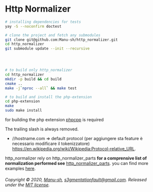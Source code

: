 # Http Normalizer

```bash
# installing dependencies for tests
yay -S --noconfirm doctest

# clone the project and fetch any submodules
git clone git@github.com:Manu-sh/http_normalizer.git
cd http_normalizer
git submodule update --init --recursive 




# to build only http_normalizer
cd http_normalizer
mkdir -p build && cd build
cmake ..
make -j`nproc --all` && make test

# to build and install the php-extension
cd php-extension
make
sudo make install
```

for building the php extension [phpcpp](http://www.php-cpp.com/documentation/install) is required

The trailing slash is always removed.

* //hostname.com => default protocol (per aggiungere sta feature è necessario modificare il tokenizzatore)
https://en.wikipedia.org/wiki/Wikipedia:Protocol-relative_URL.

http_normalizer rely on http_normalizer_parts **for a comprensive list of normalization performed see** [http_normalizer_parts](http_normalizer/lib/http_normalizer_parts). you can find more examples [here](http_normalizer/examples).

###### Copyright © 2020, [Manu-sh](https://github.com/Manu-sh), s3gmentationfault@gmail.com. Released under the [MIT license](LICENSE).

